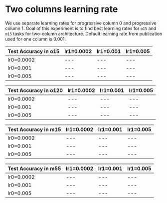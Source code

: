 # Two columns learning rate

We use separate learning rates for progressive column 0 and progressive column 1. Goal of this experiment is to find best learning rates for `o15` and `m15` tasks for two-column architecture. Default learning rate from publication used for one column is 0.001.

Test Accuracy in o15 | lr1=0.0002 | lr1=0.001 | lr1=0.005
--- | --- | --- | ---
lr0=0.0002 | --- | --- | ---
lr0=0.001 | --- | --- | ---
lr0=0.005 | --- | --- | ---

Test Accuracy in o120 | lr1=0.0002 | lr1=0.001 | lr1=0.005
--- | --- | --- | ---
lr0=0.0002 | --- | --- | ---
lr0=0.001 | --- | --- | ---
lr0=0.005 | --- | --- | ---

Test Accuracy in m15 | lr1=0.0002 | lr1=0.001 | lr1=0.005
--- | --- | --- | ---
lr0=0.0002 | --- | --- | ---
lr0=0.001 | --- | --- | ---
lr0=0.005 | --- | --- | ---

Test Accuracy in m55 | lr1=0.0002 | lr1=0.001 | lr1=0.005
--- | --- | --- | ---
lr0=0.0002 | --- | --- | ---
lr0=0.001 | --- | --- | ---
lr0=0.005 | --- | --- | ---
